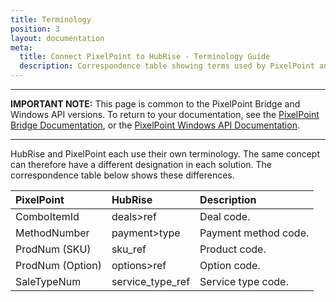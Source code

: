 ```yaml
---
title: Terminology
position: 3
layout: documentation
meta:
  title: Connect PixelPoint to HubRise - Terminology Guide
  description: Correspondence table showing terms used by PixelPoint and those used on HubRise for the same concept. Connect apps and synchronise your data.
---
```


---

**IMPORTANT NOTE:** This page is common to the PixelPoint Bridge and Windows API versions. To return to your documentation, see the [PixelPoint Bridge Documentation](/apps/pixelpoint-bridge), or the [PixelPoint Windows API Documentation](/apps/pixelpoint-windows-api).

---

HubRise and PixelPoint each use their own terminology. The same concept can therefore have a different designation in each solution. The correspondence table below shows these differences.

| PixelPoint       | HubRise          | Description          |
| :--------------- | :--------------- | :------------------- |
| ComboItemId      | deals>ref        | Deal code.           |
| MethodNumber     | payment>type     | Payment method code. |
| ProdNum (SKU)    | sku_ref          | Product code.        |
| ProdNum (Option) | options>ref      | Option code.         |
| SaleTypeNum      | service_type_ref | Service type code.   |
